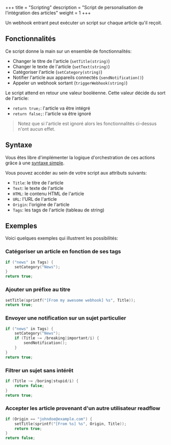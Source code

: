 +++
title = "Scripting"
description = "Script de personalisation de l'intégration des articles"
weight = 1
+++

Un webhook entrant peut exécuter un script sur chaque article qu'il reçoit.

## Fonctionnalités

Ce script donne la main sur un ensemble de fonctionnalités:

- Changer le titre de l'article (`setTitle(string)`)
- Changer le texte de l'article (`setText(string)`)
- Catégoriser l'article (`setCategory(string)`)
- Notifier l'article aux appareils connectés (`sendNotification()`)
- Appeler un webhook sortant (`triggerWebhook(string)`)

Le script attend en retour une valeur booléenne.
Cette valeur décide du sort de l'article:

- `return true;`: l'article va être intégré
- `return false;`: l'article va être ignoré

> Notez que si l'article est ignoré alors les fonctionnalités ci-dessus n'ont aucun effet.

## Syntaxe

Vous êtes libre d'implémenter la logique d'orchestration de ces actions grâce à une [syntaxe simple](https://github.com/skx/evalfilter).

Vous pouvez accéder au sein de votre script aux attributs suivants:

- `Title`: le titre de l'article
- `Text`: le texte de l'article
- `HTML`: le contenu HTML de l'article
- `URL`: l'URL de l'article
- `Origin`: l'origine de l'article
- `Tags`: les tags de l'article (tableau de string)

## Exemples

Voici quelques exemples qui illustrent les possibilités:

### Catégoriser un article en fonction de ses tags

```c
if ("news" in Tags) {
    setCategory("News");
}
return true;
```

### Ajouter un préfixe au titre

```c
setTitle(sprintf("[From my awesome webhook] %s", Title));
return true;
```

### Envoyer une notification sur un sujet particulier

```c
if ("news" in Tags) {
    setCategory("News");
    if (Title ~= /breaking|important/i) {
        sendNotification();
    }
}
return true;
```

### Filtrer un sujet sans intérêt

```c
if (Title ~= /boring|stupid/i) {
    return false;
}
return true;
```

### Accepter les article provenant d'un autre utilisateur readflow

```c
if (Origin == "johndoe@example.com") {
    setTitle(sprintf("[From %s] %s", Origin, Title));
    return true;
}
return false;
```
